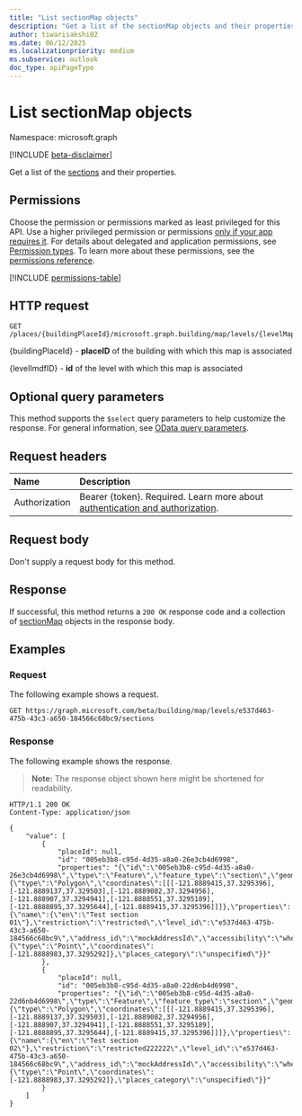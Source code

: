 ```yaml
---
title: "List sectionMap objects"
description: "Get a list of the sectionMap objects and their properties."
author: tiwarisakshi02
ms.date: 06/12/2025
ms.localizationpriority: medium
ms.subservice: outlook
doc_type: apiPageType
---
```


# List sectionMap objects

Namespace: microsoft.graph

[!INCLUDE [beta-disclaimer](../../includes/beta-disclaimer.md)]

Get a list of the [sections](../resources/sectionmap.md) and their properties.

## Permissions

Choose the permission or permissions marked as least privileged for this API. Use a higher privileged permission or permissions [only if your app requires it](/graph/permissions-overview#best-practices-for-using-microsoft-graph-permissions). For details about delegated and application permissions, see [Permission types](/graph/permissions-overview#permission-types). To learn more about these permissions, see the [permissions reference](/graph/permissions-reference).

<!-- {
  "blockType": "permissions",
  "name": "levelmap-list-sections-permissions"
}
-->
[!INCLUDE [permissions-table](../includes/permissions/levelmap-list-sections-permissions.md)]

## HTTP request

<!-- {
  "blockType": "ignored"
}
-->
``` http
GET /places/{buildingPlaceId}/microsoft.graph.building/map/levels/{levelMapId}/sections
```

{buildingPlaceId} - **placeID** of the building with which this map is associated

{levelImdfID} - **id** of the level with which this map is associated

## Optional query parameters

This method supports the `$select` query parameters to help customize the response. For general information, see [OData query parameters](/graph/query-parameters).

## Request headers

|Name|Description|
|:---|:---|
|Authorization|Bearer {token}. Required. Learn more about [authentication and authorization](/graph/auth/auth-concepts).|

## Request body

Don't supply a request body for this method.

## Response

If successful, this method returns a `200 OK` response code and a collection of [sectionMap](../resources/sectionmap.md) objects in the response body.

## Examples

### Request

The following example shows a request.
<!-- {
  "blockType": "request",
  "name": "list_sectionmap"
}
-->
``` http
GET https://graph.microsoft.com/beta/building/map/levels/e537d463-475b-43c3-a650-184566c68bc9/sections
```


### Response

The following example shows the response.
>**Note:** The response object shown here might be shortened for readability.
<!-- {
  "blockType": "response",
  "truncated": true,
  "@odata.type": "microsoft.graph.sectionMap"
}
-->
``` http
HTTP/1.1 200 OK
Content-Type: application/json

{
    "value": [
        {
            "placeId": null,
            "id": "005eb3b8-c95d-4d35-a8a0-26e3cb4d6998",
            "properties": "{\"id\":\"005eb3b8-c95d-4d35-a8a0-26e3cb4d6998\",\"type\":\"Feature\",\"feature_type\":\"section\",\"geometry\":{\"type\":\"Polygon\",\"coordinates\":[[[-121.8889415,37.3295396],[-121.8889137,37.329503],[-121.8889082,37.3294956],[-121.888907,37.3294941],[-121.8888551,37.3295189],[-121.8888895,37.3295644],[-121.8889415,37.3295396]]]},\"properties\":{\"name\":{\"en\":\"Test section 01\"},\"restriction\":\"restricted\",\"level_id\":\"e537d463-475b-43c3-a650-184566c68bc9\",\"address_id\":\"mockAddressId\",\"accessibility\":\"wheelchair\",\"display_point\":{\"type\":\"Point\",\"coordinates\":[-121.8888983,37.3295292]},\"places_category\":\"unspecified\"}}"
        },
        {
            "placeId": null,
            "id": "005eb3b8-c95d-4d35-a8a0-22d6nb4d6998",
            "properties": "{\"id\":\"005eb3b8-c95d-4d35-a8a0-22d6nb4d6998\",\"type\":\"Feature\",\"feature_type\":\"section\",\"geometry\":{\"type\":\"Polygon\",\"coordinates\":[[[-121.8889415,37.3295396],[-121.8889137,37.329503],[-121.8889082,37.3294956],[-121.888907,37.3294941],[-121.8888551,37.3295189],[-121.8888895,37.3295644],[-121.8889415,37.3295396]]]},\"properties\":{\"name\":{\"en\":\"Test section 02\"},\"restriction\":\"restricted222222\",\"level_id\":\"e537d463-475b-43c3-a650-184566c68bc9\",\"address_id\":\"mockAddressId\",\"accessibility\":\"wheelchair222222\",\"display_point\":{\"type\":\"Point\",\"coordinates\":[-121.8888983,37.3295292]},\"places_category\":\"unspecified\"}}"
        }
    ]
}

```

